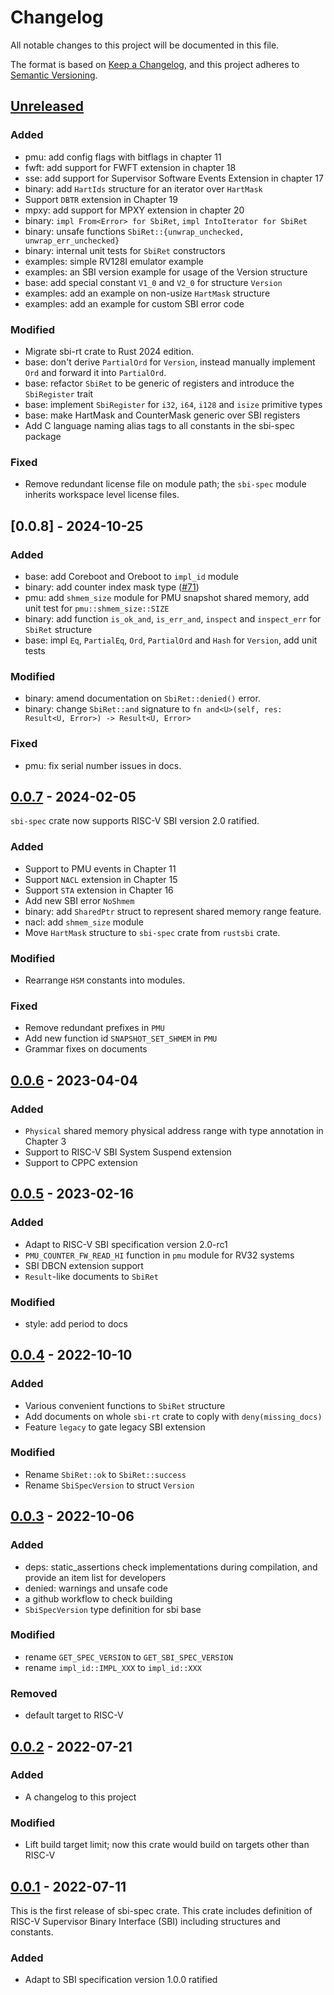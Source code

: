 # Changelog

All notable changes to this project will be documented in this file.

The format is based on [Keep a Changelog](https://keepachangelog.com/en/1.1.0/), and this project adheres to [Semantic Versioning](https://semver.org/spec/v2.0.0.html).

## [Unreleased]

### Added

- pmu: add config flags with bitflags in chapter 11
- fwft: add support for FWFT extension in chapter 18
- sse: add support for Supervisor Software Events Extension in chapter 17
- binary: add `HartIds` structure for an iterator over `HartMask`
- Support `DBTR` extension in Chapter 19
- mpxy: add support for MPXY extension in chapter 20
- binary: `impl From<Error> for SbiRet`, `impl IntoIterator for SbiRet`
- binary: unsafe functions `SbiRet::{unwrap_unchecked, unwrap_err_unchecked}`
- binary: internal unit tests for `SbiRet` constructors
- examples: simple RV128I emulator example
- examples: an SBI version example for usage of the Version structure
- base: add special constant `V1_0` and `V2_0` for structure `Version`
- examples: add an example on non-usize `HartMask` structure
- examples: add an example for custom SBI error code

### Modified

- Migrate sbi-rt crate to Rust 2024 edition.
- base: don't derive `PartialOrd` for `Version`, instead manually implement `Ord` and forward it into `PartialOrd`.
- base: refactor `SbiRet` to be generic of registers and introduce the `SbiRegister` trait
- base: implement `SbiRegister` for `i32`, `i64`, `i128` and `isize` primitive types
- base: make HartMask and CounterMask generic over SBI registers
- Add C language naming alias tags to all constants in the sbi-spec package

### Fixed

- Remove redundant license file on module path; the `sbi-spec` module inherits workspace level license files.

## [0.0.8] - 2024-10-25

### Added

- base: add Coreboot and Oreboot to `impl_id` module
- binary: add counter index mask type ([#71](https://github.com/rustsbi/rustsbi/pull/71))
- pmu: add `shmem_size` module for PMU snapshot shared memory, add unit test for `pmu::shmem_size::SIZE`
- binary: add function `is_ok_and`, `is_err_and`, `inspect` and `inspect_err` for `SbiRet` structure
- base: impl `Eq`, `PartialEq`, `Ord`, `PartialOrd` and `Hash` for `Version`, add unit tests

### Modified

- binary: amend documentation on `SbiRet::denied()` error.
- binary: change `SbiRet::and` signature to `fn and<U>(self, res: Result<U, Error>) -> Result<U, Error>`

### Fixed

- pmu: fix serial number issues in docs.

## [0.0.7] - 2024-02-05

`sbi-spec` crate now supports RISC-V SBI version 2.0 ratified.

### Added

- Support to PMU events in Chapter 11
- Support `NACL` extension in Chapter 15
- Support `STA` extension in Chapter 16
- Add new SBI error `NoShmem`
- binary: add `SharedPtr` struct to represent shared memory range feature.
- nacl: add `shmem_size` module
- Move `HartMask` structure to `sbi-spec` crate from `rustsbi` crate.

### Modified

- Rearrange `HSM` constants into modules.

### Fixed

- Remove redundant prefixes in `PMU`
- Add new function id `SNAPSHOT_SET_SHMEM` in `PMU`
- Grammar fixes on documents

## [0.0.6] - 2023-04-04

### Added

- `Physical` shared memory physical address range with type annotation in Chapter 3
- Support to RISC-V SBI System Suspend extension
- Support to CPPC extension

## [0.0.5] - 2023-02-16

### Added

- Adapt to RISC-V SBI specification version 2.0-rc1
- `PMU_COUNTER_FW_READ_HI` function in `pmu` module for RV32 systems
- SBI DBCN extension support
- `Result`-like documents to `SbiRet`

### Modified

- style: add period to docs

## [0.0.4] - 2022-10-10

### Added

- Various convenient functions to `SbiRet` structure
- Add documents on whole `sbi-rt` crate to coply with `deny(missing_docs)`
- Feature `legacy` to gate legacy SBI extension

### Modified

- Rename `SbiRet::ok` to `SbiRet::success`
- Rename `SbiSpecVersion` to struct `Version` 

## [0.0.3] - 2022-10-06

### Added

- deps: static_assertions
  check implementations during compilation, and provide an item list for developers
- denied: warnings and unsafe code
- a github workflow to check building
- `SbiSpecVersion` type definition for sbi base

### Modified

- rename `GET_SPEC_VERSION` to `GET_SBI_SPEC_VERSION`
- rename `impl_id::IMPL_XXX` to `impl_id::XXX`

### Removed

- default target to RISC-V

## [0.0.2] - 2022-07-21

### Added

- A changelog to this project

### Modified

- Lift build target limit; now this crate would build on targets other than RISC-V

## [0.0.1] - 2022-07-11

This is the first release of sbi-spec crate. This crate includes definition of RISC-V Supervisor Binary Interface (SBI) including structures and constants.

### Added

- Adapt to SBI specification version 1.0.0 ratified

[Unreleased]: https://github.com/rustsbi/sbi-spec/compare/v0.0.7...HEAD
[0.0.7]: https://github.com/rustsbi/sbi-spec/compare/v0.0.6...v0.0.7
[0.0.6]: https://github.com/rustsbi/sbi-spec/compare/v0.0.5...v0.0.6
[0.0.5]: https://github.com/rustsbi/sbi-spec/compare/v0.0.4...v0.0.5
[0.0.4]: https://github.com/rustsbi/sbi-spec/compare/v0.0.3...v0.0.4
[0.0.3]: https://github.com/rustsbi/sbi-spec/compare/v0.0.2...v0.0.3
[0.0.2]: https://github.com/rustsbi/sbi-spec/compare/v0.0.1...v0.0.2
[0.0.1]: https://github.com/rustsbi/sbi-spec/releases/tag/v0.0.1
